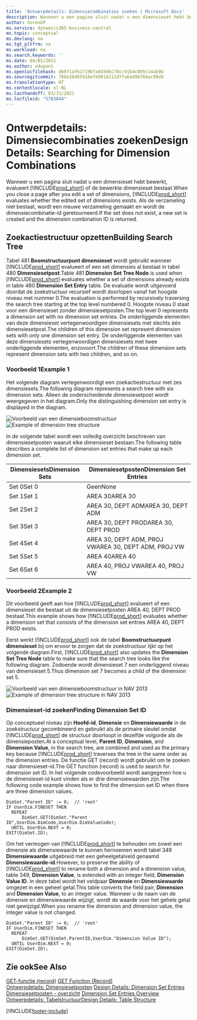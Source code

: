 ```yaml
---
title: 'Ontwerpdetails: Dimensiecombinaties zoeken | Microsoft Docs'
description: Wanneer u een pagina sluit nadat u een dimensieset hebt bewerkt, evalueert Business Central of de bewerkte dimensieset bestaat. Als de verzameling niet bestaat, wordt een nieuwe verzameling gemaakt en wordt de dimensiecombinatie-id geretourneerd.
author: SorenGP
ms.service: dynamics365-business-central
ms.topic: conceptual
ms.devlang: na
ms.tgt_pltfrm: na
ms.workload: na
ms.search.keywords: ''
ms.date: 04/01/2021
ms.author: edupont
ms.openlocfilehash: db971af61719bfa84566c78cc91b4c805c14ab9b
ms.sourcegitcommit: 766e2840fd16efb901d211d7fa64d96766ac99d9
ms.translationtype: HT
ms.contentlocale: nl-NL
ms.lasthandoff: 03/31/2021
ms.locfileid: "5783844"
---
```

# <a name="design-details-searching-for-dimension-combinations"></a><span data-ttu-id="092c6-104">Ontwerpdetails: Dimensiecombinaties zoeken</span><span class="sxs-lookup"><span data-stu-id="092c6-104">Design Details: Searching for Dimension Combinations</span></span>
<span data-ttu-id="092c6-105">Wanneer u een pagina sluit nadat u een dimensieset hebt bewerkt, evalueert [!INCLUDE[prod_short](includes/prod_short.md)] of de bewerkte dimensieset bestaat.</span><span class="sxs-lookup"><span data-stu-id="092c6-105">When you close a page after you edit a set of dimensions, [!INCLUDE[prod_short](includes/prod_short.md)] evaluates whether the edited set of dimensions exists.</span></span> <span data-ttu-id="092c6-106">Als de verzameling niet bestaat, wordt een nieuwe verzameling gemaakt en wordt de dimensiecombinatie-id geretourneerd.</span><span class="sxs-lookup"><span data-stu-id="092c6-106">If the set does not exist, a new set is created and the dimension combination ID is returned.</span></span>  

## <a name="building-search-tree"></a><span data-ttu-id="092c6-107">Zoekactiestructuur opzetten</span><span class="sxs-lookup"><span data-stu-id="092c6-107">Building Search Tree</span></span>  
 <span data-ttu-id="092c6-108">Tabel 481 **Boomstructuurpunt dimensieset** wordt gebruikt wanneer [!INCLUDE[prod_short](includes/prod_short.md)] evalueert of een set dimensies al bestaat in tabel 480 **Dimensiesetpost**.</span><span class="sxs-lookup"><span data-stu-id="092c6-108">Table 481 **Dimension Set Tree Node** is used when [!INCLUDE[prod_short](includes/prod_short.md)] evaluates whether a set of dimensions already exists in table 480 **Dimension Set Entry** table.</span></span> <span data-ttu-id="092c6-109">De evaluatie wordt uitgevoerd doordat de zoekstructuur recursief wordt doorlopen vanaf het hoogste niveau met nummer 0.</span><span class="sxs-lookup"><span data-stu-id="092c6-109">The evaluation is performed by recursively traversing the search tree starting at the top level numbered 0.</span></span> <span data-ttu-id="092c6-110">Hoogste niveau 0 staat voor een dimensieset zonder dimensiesetposten.</span><span class="sxs-lookup"><span data-stu-id="092c6-110">The top level 0 represents a dimension set with no dimension set entries.</span></span> <span data-ttu-id="092c6-111">De onderliggende elementen van deze dimensieset vertegenwoordigen dimensiesets met slechts één dimensiesetpost.</span><span class="sxs-lookup"><span data-stu-id="092c6-111">The children of this dimension set represent dimension sets with only one dimension set entry.</span></span> <span data-ttu-id="092c6-112">De onderliggende elementen van deze dimensiesets vertegenwoordigen dimensiesets met twee onderliggende elementen, enzovoort.</span><span class="sxs-lookup"><span data-stu-id="092c6-112">The children of these dimension sets represent dimension sets with two children, and so on.</span></span>  

### <a name="example-1"></a><span data-ttu-id="092c6-113">Voorbeeld 1</span><span class="sxs-lookup"><span data-stu-id="092c6-113">Example 1</span></span>  
 <span data-ttu-id="092c6-114">Het volgende diagram vertegenwoordigt een zoekactiestructuur met zes dimensiesets.</span><span class="sxs-lookup"><span data-stu-id="092c6-114">The following diagram represents a search tree with six dimension sets.</span></span> <span data-ttu-id="092c6-115">Alleen de onderscheidende dimensiesetpost wordt weergegeven in het diagram.</span><span class="sxs-lookup"><span data-stu-id="092c6-115">Only the distinguishing dimension set entry is displayed in the diagram.</span></span>  

 <span data-ttu-id="092c6-116">![Voorbeeld van een dimensieboomstructuur](media/nav2013_dimension_tree.png "Voorbeeld van een dimensieboomstructuur")</span><span class="sxs-lookup"><span data-stu-id="092c6-116">![Example of dimension tree structure](media/nav2013_dimension_tree.png "Example of dimension tree structure")</span></span>  

 <span data-ttu-id="092c6-117">In de volgende tabel wordt een volledig overzicht beschreven van dimensiesetposten waaruit elke dimensieset bestaan.</span><span class="sxs-lookup"><span data-stu-id="092c6-117">The following table describes a complete list of dimension set entries that make up each dimension set.</span></span>  

|<span data-ttu-id="092c6-118">Dimensiesets</span><span class="sxs-lookup"><span data-stu-id="092c6-118">Dimension Sets</span></span>|<span data-ttu-id="092c6-119">Dimensiesetposten</span><span class="sxs-lookup"><span data-stu-id="092c6-119">Dimension Set Entries</span></span>|  
|--------------------|---------------------------|  
|<span data-ttu-id="092c6-120">Set 0</span><span class="sxs-lookup"><span data-stu-id="092c6-120">Set 0</span></span>|<span data-ttu-id="092c6-121">Geen</span><span class="sxs-lookup"><span data-stu-id="092c6-121">None</span></span>|  
|<span data-ttu-id="092c6-122">Set 1</span><span class="sxs-lookup"><span data-stu-id="092c6-122">Set 1</span></span>|<span data-ttu-id="092c6-123">AREA 30</span><span class="sxs-lookup"><span data-stu-id="092c6-123">AREA 30</span></span>|  
|<span data-ttu-id="092c6-124">Set 2</span><span class="sxs-lookup"><span data-stu-id="092c6-124">Set 2</span></span>|<span data-ttu-id="092c6-125">AREA 30, DEPT ADM</span><span class="sxs-lookup"><span data-stu-id="092c6-125">AREA 30, DEPT ADM</span></span>|  
|<span data-ttu-id="092c6-126">Set 3</span><span class="sxs-lookup"><span data-stu-id="092c6-126">Set 3</span></span>|<span data-ttu-id="092c6-127">AREA 30, DEPT PROD</span><span class="sxs-lookup"><span data-stu-id="092c6-127">AREA 30, DEPT PROD</span></span>|  
|<span data-ttu-id="092c6-128">Set 4</span><span class="sxs-lookup"><span data-stu-id="092c6-128">Set 4</span></span>|<span data-ttu-id="092c6-129">AREA 30, DEPT ADM, PROJ VW</span><span class="sxs-lookup"><span data-stu-id="092c6-129">AREA 30, DEPT ADM, PROJ VW</span></span>|  
|<span data-ttu-id="092c6-130">Set 5</span><span class="sxs-lookup"><span data-stu-id="092c6-130">Set 5</span></span>|<span data-ttu-id="092c6-131">AREA 40</span><span class="sxs-lookup"><span data-stu-id="092c6-131">AREA 40</span></span>|  
|<span data-ttu-id="092c6-132">Set 6</span><span class="sxs-lookup"><span data-stu-id="092c6-132">Set 6</span></span>|<span data-ttu-id="092c6-133">AREA 40, PROJ VW</span><span class="sxs-lookup"><span data-stu-id="092c6-133">AREA 40, PROJ VW</span></span>|  

### <a name="example-2"></a><span data-ttu-id="092c6-134">Voorbeeld 2</span><span class="sxs-lookup"><span data-stu-id="092c6-134">Example 2</span></span>  
 <span data-ttu-id="092c6-135">Dit voorbeeld geeft aan hoe [!INCLUDE[prod_short](includes/prod_short.md)] evalueert of een dimensieset die bestaat uit de dimensiesetposten AREA 40, DEPT PROD bestaat.</span><span class="sxs-lookup"><span data-stu-id="092c6-135">This example shows how [!INCLUDE[prod_short](includes/prod_short.md)] evaluates whether a dimension set that consists of the dimension set entries AREA 40, DEPT PROD exists.</span></span>  

 <span data-ttu-id="092c6-136">Eerst werkt [!INCLUDE[prod_short](includes/prod_short.md)] ook de tabel **Boomstructuurpunt dimensieset** bij om ervoor te zorgen dat de zoekstructuur lijkt op het volgende diagram.</span><span class="sxs-lookup"><span data-stu-id="092c6-136">First, [!INCLUDE[prod_short](includes/prod_short.md)] also updates the **Dimension Set Tree Node** table to make sure that the search tree looks like the following diagram.</span></span> <span data-ttu-id="092c6-137">Zodoende wordt dimensieset 7 een onderliggend niveau van dimensieset 5.</span><span class="sxs-lookup"><span data-stu-id="092c6-137">Thus dimension set 7 becomes a child of the dimension set 5.</span></span>  

 <span data-ttu-id="092c6-138">![Voorbeeld van een dimensieboomstructuur in NAV 2013](media/nav2013_dimension_tree_example2.png "Voorbeeld van een dimensieboomstructuur in NAV 2013")</span><span class="sxs-lookup"><span data-stu-id="092c6-138">![Example of dimension tree structure in NAV 2013](media/nav2013_dimension_tree_example2.png "Example of dimension tree structure in NAV 2013")</span></span>  

### <a name="finding-dimension-set-id"></a><span data-ttu-id="092c6-139">Dimensieset-id zoeken</span><span class="sxs-lookup"><span data-stu-id="092c6-139">Finding Dimension Set ID</span></span>  
 <span data-ttu-id="092c6-140">Op conceptueel niveau zijn **Hoofd-id**, **Dimensie** en **Dimensiewaarde** in de zoekstructuur gecombineerd en gebruikt als de primaire sleutel omdat [!INCLUDE[prod_short](includes/prod_short.md)] de structuur doorloopt in dezelfde volgorde als de dimensieposten.</span><span class="sxs-lookup"><span data-stu-id="092c6-140">At a conceptual level, **Parent ID**, **Dimension**, and **Dimension Value**, in the search tree, are combined and used as the primary key because [!INCLUDE[prod_short](includes/prod_short.md)] traverses the tree in the same order as the dimension entries.</span></span> <span data-ttu-id="092c6-141">De functie GET (record) wordt gebruikt om te zoeken naar dimensieset-id.</span><span class="sxs-lookup"><span data-stu-id="092c6-141">The GET function (record) is used to search for dimension set ID.</span></span> <span data-ttu-id="092c6-142">In het volgende codevoorbeeld wordt aangegeven hoe u de dimensieset-id kunt vinden als er drie dimensiewaarden zijn.</span><span class="sxs-lookup"><span data-stu-id="092c6-142">The following code example shows how to find the dimension set ID when there are three dimension values.</span></span>  

```  
DimSet."Parent ID" := 0;  // 'root'  
IF UserDim.FINDSET THEN  
  REPEAT  
      DimSet.GET(DimSet."Parent ID",UserDim.DimCode,UserDim.DimValueCode);  
  UNTIL UserDim.NEXT = 0;  
EXIT(DimSet.ID);  

```  

<span data-ttu-id="092c6-143">Om het vermogen van [!INCLUDE[prod_short](includes/prod_short.md)] te behouden om zowel een dimensie als dimensiewaarde te kunnen hernoemen wordt tabel 349 **Dimensiewaarde** uitgebreid met een geheelgetalveld genaamd **Dimensiewaarde-id**.</span><span class="sxs-lookup"><span data-stu-id="092c6-143">However, to preserve the ability of [!INCLUDE[prod_short](includes/prod_short.md)] to rename both a dimension and a dimension value, table 349, **Dimension Value**, is extended with an integer field, **Dimension Value ID**.</span></span> <span data-ttu-id="092c6-144">In deze tabel wordt het veldpaar **Dimensie** en **Dimensiewaarde** omgezet in een geheel getal.</span><span class="sxs-lookup"><span data-stu-id="092c6-144">This table converts the field pair, **Dimension** and **Dimension Value**, to an integer value.</span></span> <span data-ttu-id="092c6-145">Wanneer u de naam van de dimensie en dimensiewaarde wijzigt, wordt de waarde voor het gehele getal niet gewijzigd.</span><span class="sxs-lookup"><span data-stu-id="092c6-145">When you rename the dimension and dimension value, the integer value is not changed.</span></span>  

```  
DimSet."Parent ID" := 0;  // 'root'  
IF UserDim.FINDSET THEN  
  REPEAT  
      DimSet.GET(DimSet.ParentID,UserDim."Dimension Value ID");  
  UNTIL UserDim.NEXT = 0;  
EXIT(DimSet.ID);  

```  

## <a name="see-also"></a><span data-ttu-id="092c6-146">Zie ook</span><span class="sxs-lookup"><span data-stu-id="092c6-146">See Also</span></span>

 <span data-ttu-id="092c6-147">[GET-functie (record)](/dynamics-nav/GET-Function--Record-)  </span><span class="sxs-lookup"><span data-stu-id="092c6-147">[GET Function (Record)](/dynamics-nav/GET-Function--Record-)  </span></span>  
 <span data-ttu-id="092c6-148">[Ontwerpdetails: Dimensiesetposten](design-details-dimension-set-entries.md) </span><span class="sxs-lookup"><span data-stu-id="092c6-148">[Design Details: Dimension Set Entries](design-details-dimension-set-entries.md) </span></span>  
 <span data-ttu-id="092c6-149">[Dimensiesetposten - overzicht](design-details-dimension-set-entries-overview.md) </span><span class="sxs-lookup"><span data-stu-id="092c6-149">[Dimension Set Entries Overview](design-details-dimension-set-entries-overview.md) </span></span>  
 [<span data-ttu-id="092c6-150">Ontwerpdetails: Tabelstructuur</span><span class="sxs-lookup"><span data-stu-id="092c6-150">Design Details: Table Structure</span></span>](design-details-table-structure.md)   
 


[!INCLUDE[footer-include](includes/footer-banner.md)]

